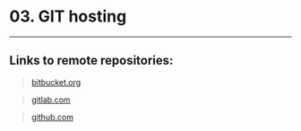 
# 03. GIT hosting
---
## Links to remote repositories:


> [bitbucket.org](https://bitbucket.org/Korolev731/test_buc)

> [gitlab.com](https://gitlab.com/Korolev731/test_lab)

> [github.com](https://github.com/Korolev731/test_hub.git)
